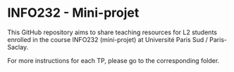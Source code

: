 # INFO232 - Mini-projet
This GitHub repository aims to share teaching resources for L2 students enrolled in the course INFO232 (mini-projet) at Université Paris Sud / Paris-Saclay.

For more instructions for each TP, please go to the corresponding folder.
